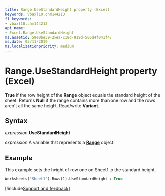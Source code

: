 ```yaml
---
title: Range.UseStandardHeight property (Excel)
keywords: vbaxl10.chm144213
f1_keywords:
- vbaxl10.chm144213
api_name:
- Excel.Range.UseStandardHeight
ms.assetid: 59e0be39-25ea-c18d-919d-506d4f041f45
ms.date: 05/11/2019
ms.localizationpriority: medium
---
```



# Range.UseStandardHeight property (Excel)

**True** if the row height of the **Range** object equals the standard height of the sheet. Returns **Null** if the range contains more than one row and the rows aren't all the same height. Read/write **Variant**.


## Syntax

_expression_.**UseStandardHeight**

_expression_ A variable that represents a **[Range](excel.range(object).md)** object.


## Example

This example sets the height of row one on Sheet1 to the standard height.

```vb
Worksheets("Sheet1").Rows(1).UseStandardHeight = True
```




[!include[Support and feedback](~/includes/feedback-boilerplate.md)]
